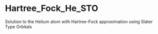 # Hartree_Fock_He_STO
Solution to the Helium atom with Hartree-Fock approximation using Slater Type Orbitals
